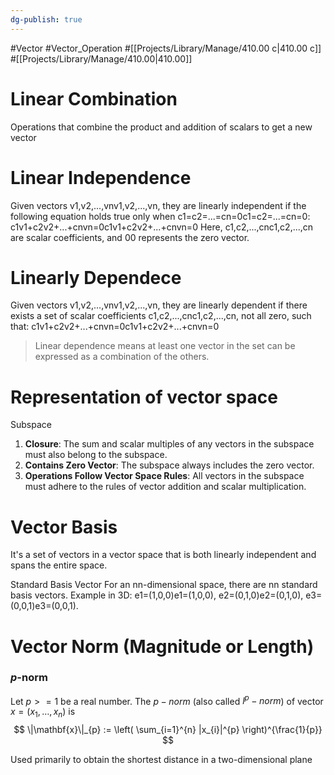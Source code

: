 ```yaml
---
dg-publish: true
---
```

#Vector #Vector_Operation #[[Projects/Library/Manage/410.00 c\|410.00 c]] #[[Projects/Library/Manage/410.00\|410.00]]

# Linear Combination
Operations that combine the product and addition of scalars to get a new vector


# Linear Independence
Given vectors v1,v2,...,vnv1​,v2​,...,vn​, they are linearly independent if the following equation holds true only when c1=c2=...=cn=0c1​=c2​=...=cn​=0: 
c1v1+c2v2+...+cnvn=0c1​v1​+c2​v2​+...+cn​vn​=0
Here, c1,c2,...,cnc1​,c2​,...,cn​ are scalar coefficients, and 00 represents the zero vector.

# Linearly Dependece
Given vectors v1,v2,...,vnv1​,v2​,...,vn​, they are linearly dependent if there exists a set of scalar coefficients c1,c2,...,cnc1​,c2​,...,cn​, not all zero, such that:
c1v1+c2v2+...+cnvn=0c1​v1​+c2​v2​+...+cn​vn​=0
> Linear dependence means at least one vector in the set can be expressed as a combination of the others.

# Representation of vector space

Subspace
1. **Closure**: The sum and scalar multiples of any vectors in the subspace must also belong to the subspace.
2. **Contains Zero Vector**: The subspace always includes the zero vector.
3. **Operations Follow Vector Space Rules**: All vectors in the subspace must adhere to the rules of vector addition and scalar multiplication.

# Vector Basis
It's a set of vectors in a vector space that is both linearly independent and spans the entire space.

Standard Basis Vector
For an nn-dimensional space, there are nn standard basis vectors.
Example in 3D: e1=(1,0,0)e1​=(1,0,0), e2=(0,1,0)e2​=(0,1,0), e3=(0,0,1)e3​=(0,0,1).


# Vector Norm (Magnitude or Length)
### _p_-norm

Let $p >= 1$ be a real number. The $p-norm$ (also called $l^p - norm$) of vector $x = (x_1, \ldots, x_n)$ is
$$ \|\mathbf{x}\|_{p} := \left( \sum_{i=1}^{n} |x_{i}|^{p} \right)^{\frac{1}{p}} $$



Used primarily to obtain the shortest distance in a two-dimensional plane
